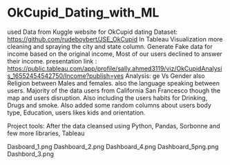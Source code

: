 # OkCupid_Dating_with_ML

used Data from Kuggle website for OkCupid dating 
Dataset: https://github.com/rudeboybert/JSE_OkCupid
In Tableau Visualization more cleaning and spraying the city and state column.
Generate Fake data for income based on the original income, Most of our users declined to answer their income.
presentation link : https://public.tableau.com/app/profile/sally.ahmed3119/viz/OkCupidAnalysis_16552454542750/Income?publish=yes
Analysis: ge Vs Gender also Religion between Males and females. also the language speaking between users. 
Majority of the data users from California San Francesco though the map and users disruption.
Also including the users habits for Drinking, Drugs and smoke. Also added some random columns about users body type, Education, users likes kids and orientation.

Project tools: After the data cleansed using Python, Pandas, Sorbonne and few more libraries, Tableau


Dasboard_1.png
Dashboard_2.png
Dashboard_4.png
Dashboard_5png.png
Dashbord_3.png




